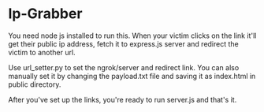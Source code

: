 # Ip-Grabber

You need node js installed to run this.
When your victim clicks on the link it'll get their public ip address, fetch it to express.js server and redirect the victim to another url.

Use url_setter.py to set the ngrok/server and redirect link.
You can also manually set it by changing the payload.txt file and saving it as index.html in public directory.

After you've set up the links, you're ready to run server.js and that's it.
